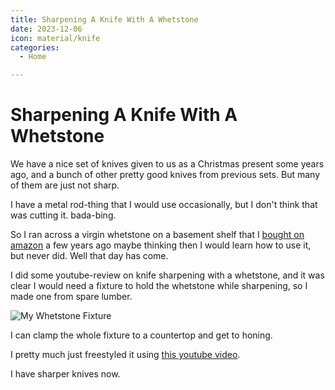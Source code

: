 ```yaml
---
title: Sharpening A Knife With A Whetstone
date: 2023-12-06
icon: material/knife
categories:
  - Home

---
```


# Sharpening A Knife With A Whetstone

We have a nice set of knives given to us as a Christmas present some years ago, and a bunch of other pretty good knives from previous sets.  But many of them are just not sharp.

I have a metal rod-thing that I would use occasionally, but I don't think that was cutting it.  bada-bing.

So I ran across a virgin whetstone on a basement shelf that I [bought on amazon](https://www.amazon.com/gp/product/B0055B2RGO/) a few years ago maybe thinking then I would learn how to use it, but never did.  Well that day has come.

I did some youtube-review on knife sharpening with a whetstone, and it was clear I would need a fixture to hold the whetstone while sharpening, so I made one from spare lumber.

![My Whetstone Fixture](https://lh3.googleusercontent.com/pw/ADCreHc7y0zEZI07skfGyUcXyM-t9aqT5rnwk1dZDvGXJautw0X1fOWX3Oy5kGg8q5lsUUjPOKW3vKLJfcfO4rY0ZJ6m21KAph_nUe4OPt2P52sA_vw0MdaCEdjO2pMLv-f6dXh_0peue_8IBQ2RgvMdduHeSg=w2072-h1554-s-no-gm)

I can clamp the whole fixture to a countertop and get to honing.  

I pretty much just freestyled it using [this youtube video](https://www.youtube.com/watch?v=xGy4hWO_rTw).

I have sharper knives now.

